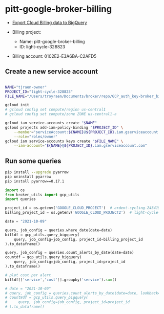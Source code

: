# pitt-google-broker-billing

- [Export Cloud Billing data to BigQuery](https://cloud.google.com/billing/docs/how-to/export-data-bigquery)

- Billing project:
    - Name: pitt-google-broker-billing
    - ID: light-cycle-328823
- Billing account: 0102E2-E3A6BA-C2AFD5


## Create a new service account

```bash

NAME="tjraen-owner"
PROJECT_ID="light-cycle-328823"
FILE_NAME="/Users/troyraen/Documents/broker/repo/GCP_auth_key-broker_billing.json"

gcloud init
# gcloud config set compute/region us-central1
# gcloud config set compute/zone ZONE us-central1-a

gcloud iam service-accounts create "$NAME"
gcloud projects add-iam-policy-binding "$PROJECT_ID" \
    --member="serviceAccount:${NAME}@${PROJECT_ID}.iam.gserviceaccount.com" \
    --role="roles/owner"
gcloud iam service-accounts keys create "$FILE_NAME" \
    --iam-account="${NAME}@${PROJECT_ID}.iam.gserviceaccount.com"
```

## Run some queries

```bash
pip install --upgrade pyarrow
pip uninstall pyarrow
pip install pyarrow==0.17.1
```

```python
import os
from broker_utils import gcp_utils
import queries

project_id = os.getenv('GOOGLE_CLOUD_PROJECT')  # ardent-cycling-243415
billing_project_id = os.getenv('GOOGLE_CLOUD_PROJECT2')  # light-cycle-328823

date = "2021-10-09"

query, job_config = queries.where_date(date=date)
billdf = gcp_utils.query_bigquery(
    query, job_config=job_config, project_id=billing_project_id
).to_dataframe()

query, job_config = queries.count_alerts_by_date(date=date)
countdf = gcp_utils.query_bigquery(
    query, job_config=job_config, project_id=project_id
).to_dataframe()

# plot cost per alert
billdf[['service','cost']].groupby('service').sum()

# date = "2021-10-09"
# query, job_config = queries.count_alerts_by_date(date=date, lookback=None)
# count9df = gcp_utils.query_bigquery(
#     query, job_config=job_config, project_id=project_id
# ).to_dataframe()
```
